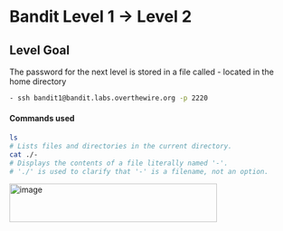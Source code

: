 # Bandit Level 1 → Level 2

## Level Goal
The password for the next level is stored in a file called - located in the home directory

```bash
- ssh bandit1@bandit.labs.overthewire.org -p 2220
```

#### Commands used
```bash
ls
# Lists files and directories in the current directory.
cat ./-
# Displays the contents of a file literally named '-'.
# './' is used to clarify that '-' is a filename, not an option.
```

<img width="367" height="68" alt="image" src="https://github.com/user-attachments/assets/63c25322-df1c-454f-a677-fcebadfdc014" />


